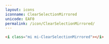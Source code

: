 ```yaml
---
layout: icons
iconname: ClearSelectionMirrored
unicode: EAF0
permalink: /icon/ClearSelectionMirrored/
---
```


``` html
<i class="mi mi-ClearSelectionMirrored"></i>
```
